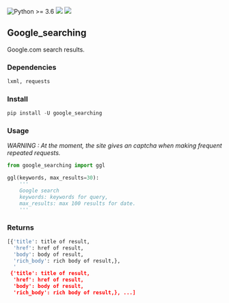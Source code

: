 ![Python >= 3.6](https://img.shields.io/badge/python->=3.6-red.svg) [![](https://badgen.net/github/release/deedy5/google_searching)](https://github.com/deedy5/google_searching/releases) [![](https://badge.fury.io/py/google_searching.svg)](https://pypi.org/project/google_searching) 
## Google_searching

Google.com search results.

### Dependencies
```python
lxml, requests
```
### Install
```python
pip install -U google_searching
```

### Usage
*WARNING : At the moment, the site gives an captcha when making frequent repeated requests.*
```python
from google_searching import ggl

ggl(keywords, max_results=30):
    '''
    Google search
    keywords: keywords for query,
    max_results: max 100 results for date.
    '''
```
### Returns
```python
[{'title': title of result,
  'href': href of result,
  'body': body of result,
  'rich_body': rich body of result,},
  '
 {'title': title of result,
  'href': href of result,
  'body': body of result,
  'rich_body': rich body of result,}, ...]
```
